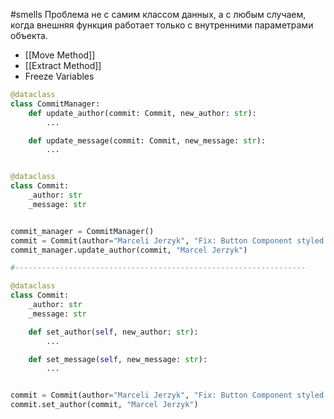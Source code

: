 #smells 
Проблема не с самим классом данных, а с любым случаем, когда внешняя функция работает только с внутренними параметрами объекта.

- [[Move Method]]
- [[Extract Method]]
- Freeze Variables

```python
@dataclass
class CommitManager:
    def update_author(commit: Commit, new_author: str):
        ...

    def update_message(commit: Commit, new_message: str):
        ...


@dataclass
class Commit:
    _author: str
    _message: str


commit_manager = CommitManager()
commit = Commit(author="Marceli Jerzyk", "Fix: Button Component styled width w/ rem (from px)")
commit_manager.update_author(commit, "Marcel Jerzyk")

#-----------------------------------------------------------------

@dataclass
class Commit:
    _author: str
    _message: str

    def set_author(self, new_author: str):
        ...

    def set_message(self, new_message: str):
        ...


commit = Commit(author="Marceli Jerzyk", "Fix: Button Component styled width w/ rem (from px)")
commit.set_author(commit, "Marcel Jerzyk")
```